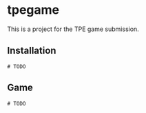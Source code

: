 # tpegame

This is a project for the TPE game submission.

## Installation
    # TODO

## Game
    # TODO
